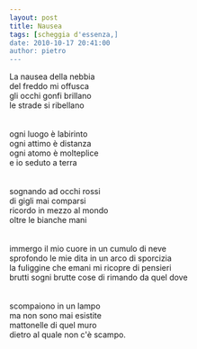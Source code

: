 ```yaml
---
layout: post
title: Nausea
tags: [scheggia d'essenza,]
date: 2010-10-17 20:41:00
author: pietro
---
```

La nausea della nebbia<br/>del freddo mi offusca<br/>gli occhi gonfi brillano<br/>le strade si ribellano<br/><br/><br/>ogni luogo è labirinto<br/>ogni attimo è distanza<br/>ogni atomo è molteplice<br/>e io seduto a terra<br/><br/><br/>sognando ad occhi rossi<br/>di gigli mai comparsi<br/>ricordo in mezzo al mondo<br/>oltre le bianche mani<br/><br/><br/>immergo il mio cuore in un cumulo di neve<br/>sprofondo le mie dita in un arco di sporcizia<br/>la fuliggine che emani mi ricopre di pensieri<br/>brutti sogni brutte cose di rimando da quel dove<br/><br/><br/>scompaiono in un lampo<br/>ma non sono mai esistite<br/>mattonelle di quel muro<br/>dietro al quale non c'è scampo. <br/>
